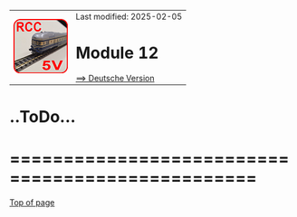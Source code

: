 <table><tr><td><img src="../../images/RCC5V_Logo_96.png"></img></td><td>
Last modified: 2025-02-05 <a name="up"></a><br>   
<h1>Module 12</h1>
<a href="/software/rcc_demo1/CUSTOMIZE_D.md">==> Deutsche Version</a>&nbsp; &nbsp; &nbsp; 
</td></tr></table>    

# ..ToDo...   
# =================================================   


<a name="x20"></a>   


[Top of page](#up)
